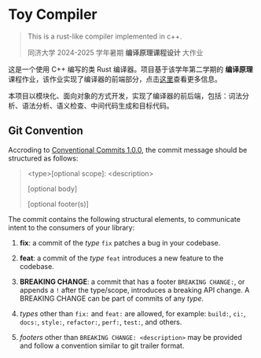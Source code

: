 # Toy Compiler

> This is a rust-like compiler implemented in c++.
>
> 同济大学 2024-2025 学年暑期 **编译原理课程设计** 大作业

这是一个使用 C++ 编写的类 Rust 编译器。项目基于该学年第二学期的 **编译原理** 课程作业，该作业实现了编译器的前端部分，点击[这里](https://github.com/anxi710/compiler-principle-project)查看更多信息。

本项目以模块化、面向对象的方式开发，实现了编译器的前后端，包括：词法分析、语法分析、语义检查、中间代码生成和目标代码。

## Git Convention

Accroding to [Conventional Commits 1.0.0](https://www.conventionalcommits.org/en/v1.0.0/#specification), the commit message should be structured as follows:

> \<type\>[optional scope]: \<description\>
>
> [optional body]
>
> [optional footer(s)]

The commit contains the following structural elements, to communicate intent to the consumers of your library:

1. **fix**: a commit of the *type* `fix` patches a bug in your codebase.

2. **feat**: a commit of the *type* `feat` introduces a new feature to the codebase.

3. **BREAKING CHANGE**: a commit that has a footer `BREAKING CHANGE:`, or appends a `!` after the type/scope, introduces a breaking API change. A BREAKING CHANGE can be part of commits of any *type*.

4. *types* other than `fix:` and `feat:` are allowed, for example: `build:`, `ci:`, `docs:`, `style:`, `refactor:`, `perf:`, `test:`, and others.

5. *footers* other than `BREAKING CHANGE: <description>` may be provided and follow a convention similar to git trailer format.

